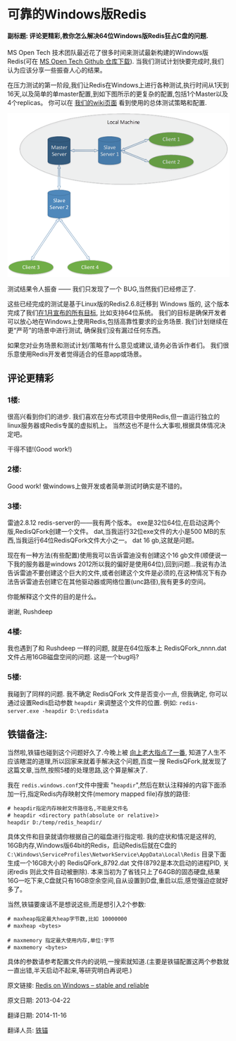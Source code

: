 可靠的Windows版Redis
==

#### 副标题: 评论更精彩,教你怎么解决64位Windows版Redis狂占C盘的问题. ####


MS Open Tech 技术团队最近花了很多时间来测试最新构建的Windows版Redis(可在 [MS Open Tech Github 仓库下载](https://github.com/MSOpenTech/redis)). 当我们测试计划快要完成时,我们认为应该分享一些振奋人心的结果。

在压力测试的第一阶段,我们让Redis在Windows上进行各种测试,执行时间从1天到16天,以及简单的单master配置,到如下图所示的更复杂的配置,包括1个Master以及4个replicas。 你可以在 [我们的wiki页面](https://github.com/MSOpenTech/redis/wiki/REDIS-Stress-Test-Report-%E2%80%93-Phase-I) 看到使用的总体测试策略和配置.


![](RedisTesting.png)


测试结果令人振奋 —— 我们只发现了一个 BUG,当然我们已经修正了.

这些已经完成的测试是基于Linux版的Redis2.6.8迁移到 Windows 版的, 这个版本完成了我们[在1月宣布的所有目标](http://msopentech.com/blog/2013/01/15/one-step-closer-to-full-support-for-redis-on-windows-ms-open-tech-releases-64-bit-and-azure-installer), 比如支持64位系统。 我们的目标是确保开发者可以放心地在Windows上使用Redis,包括高靠性要求的业务场景. 我们计划继续在更“严苛”的场景中进行测试, 确保我们没有漏过任何东西。

如果您对业务场景和测试计划/策略有什么意见或建议,请务必告诉作者们。 我们很乐意使用Redis开发者觉得适合的任意app或场景。



## 评论更精彩 ##

### 1楼: ###

很高兴看到你们的进步. 我们喜欢在分布式项目中使用Redis,但一直运行独立的linux服务器或Redis专属的虚拟机上。 当然这也不是什么大事啦,根据具体情况决定吧。

干得不错!(Good work!)


### 2楼: ###

Good work! 做windows上做开发或者简单测试时确实是不错的。

### 3楼: ###

雷迪2.8.12 redis-server的——我有两个版本。 exe是32位64位,在启动这两个版,RedisQFork创建一个文件。 dat,当我运行32位exe文件的大小是500 MB的东西,当我运行64位RedisQFork文件大小之一。 dat 16 gb,这就是问题。

现在有一种方法(有些配置)使用我可以告诉雷迪没有创建这个16 gb文件(顺便说一下我的服务器是windows 2012所以我的偏好是使用64位),回到问题…我说有办法告诉雷迪不要创建这个巨大的文件,或者创建这个文件是必须的,在这种情况下有办法告诉雷迪去创建它在其他驱动器或网络位置(unc路径),我有更多的空间。

你能解释这个文件的目的是什么。

谢谢, 
Rushdeep

### 4楼: ###

我也遇到了和 Rushdeep 一样的问题, 就是在64位版本上 RedisQFork_nnnn.dat 文件占用16GB磁盘空间的问题. 
这是一个bug吗?



### 5楼: ###

我碰到了同样的问题. 我不确定 RedisQFork 文件是否变小一点, 但我确定, 你可以通过设置Redis启动参数 `heapdir` 来调整这个文件的位置. 例如: `redis-server.exe -heapdir D:\redisdata`


## 铁锚备注: ##
当然啦,铁锚也碰到这个问题好久了.今晚上被 [向上老大指点了一番](http://www.eeqee.com/jforum/forums/list.page), 知道了人生不应该瞎混的道理,所以回家来就着手解决这个问题,百度一搜 RedisQFork,就发现了这篇文章,当然,按照5楼的处理思路,这个算是解决了. 

我在 `redis.windows.conf`文件中搜索 "`heapdir`",然后在默认注释掉的内容下面添加一行,指定Redis内存映射文件(memory mapped file)存放的路径: 

	# heapdir指定内存映射文件路径名,不能是文件名
	# heapdir <directory path(absolute or relative)>
	heapdir D:/temp/redis_heapdir/

具体文件和目录就请你根据自己的磁盘进行指定啦. 我的症状和情况是这样的, 16GB内存,Windows版64bit的Redis，启动Redis后就在C盘的 `C:\Windows\ServiceProfiles\NetworkService\AppData\Local\Redis` 目录下面生成一个16GB大小的 RedisQFork_8792.dat 文件(8792是本次启动的进程PID, 关闭redis 则此文件自动被删除). 本来当初为了省钱只上了64GB的固态硬盘,结果16G一吃下来,C盘就只有16GB空余空间,自从设置到D盘,重启以后,感觉强迫症就好多了。

当然,铁锚要废话不是想说这些,而是想引入2个参数:
	
	# maxheap指定最大heap字节数,比如 10000000
	# maxheap <bytes>
	
	# maxmemory 指定最大使用内存,单位:字节
	# maxmemory <bytes>

具体的参数请参考配置文件内的说明,一搜索就知道.(主要是铁锚配置这两个参数就一直出错,半天启动不起来,等研究明白再说吧.)



原文链接: [Redis on Windows – stable and reliable](http://msopentech.com/blog/2013/04/22/redis-on-windows-stable-and-reliable/)

原文日期: 2013-04-22

翻译日期: 2014-11-16

翻译人员: [铁锚](http://blog.csdn.net/renfufei)
